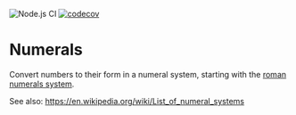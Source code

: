 ![Node.js CI](https://github.com/matthieubosquet/numerals/workflows/Node.js%20CI/badge.svg?branch=master)
[![codecov](https://codecov.io/gh/matthieubosquet/numerals/branch/master/graph/badge.svg)](https://codecov.io/gh/matthieubosquet/numerals)

# Numerals

Convert numbers to their form in a numeral system, starting with the [roman numerals system](https://en.wikipedia.org/wiki/Roman_numerals).

See also: https://en.wikipedia.org/wiki/List_of_numeral_systems
